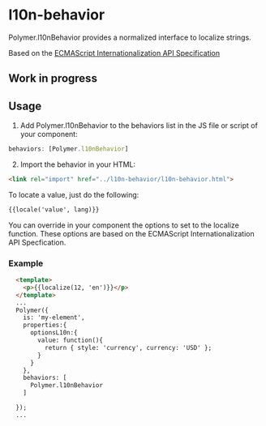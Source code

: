 # l10n-behavior

Polymer.l10nBehavior provides a normalized interface to localize strings.

Based on the [ECMAScript Internationalization API Specification](http://ecma-international.org/ecma-402/1.0/)


## Work in progress


## Usage

1) Add Polymer.l10nBehavior to the behaviors list in the JS file or script of your component:

```js
behaviors: [Polymer.l10nBehavior]
```

2) Import the behavior in your HTML:

```html
<link rel="import" href="../l10n-behavior/l10n-behavior.html">
```

To locate a value, just do the following:
```html
{{locale('value', lang)}}
```

You can override in your component the options to set to the localize function. These options are based on the ECMAScript Internationalization API Specfication. 

### Example

```html
  <template>
    <p>{{localize(12, 'en')}}</p>
  </template>
  ...
  Polymer({
    is: 'my-element',
    properties:{
      optionsL10n:{
        value: function(){
          return { style: 'currency', currency: 'USD' };
        }
      }
    },
    behaviors: [
      Polymer.l10nBehavior
    ]

  });
  ...
```



